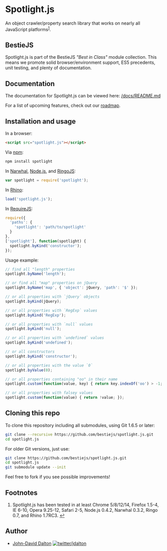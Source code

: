# Spotlight.js

An object crawler/property search library that works on nearly all JavaScript platforms<sup><a name="fnref1" href="#fn1">1</a></sup>.

## BestieJS

Spotlight.js is part of the BestieJS *"Best in Class"* module collection. This means we promote solid browser/environment support, ES5 precedents, unit testing, and plenty of documentation.

## Documentation

The documentation for Spotlight.js can be viewed here: [/docs/README.md](https://github.com/bestiejs/spotlight.js/blob/master/docs/README.md#readme)

For a list of upcoming features, check out our [roadmap](https://github.com/bestiejs/spotlight.js/wiki/Roadmap).

## Installation and usage

In a browser:

~~~ html
<script src="spotlight.js"></script>
~~~

Via [npm](http://npmjs.org/):

~~~ bash
npm install spotlight
~~~

In [Narwhal](http://narwhaljs.org/), [Node.js](http://nodejs.org/), and [RingoJS](http://ringojs.org/):

~~~ js
var spotlight = require('spotlight');
~~~

In [Rhino](http://www.mozilla.org/rhino/):

~~~ js
load('spotlight.js');
~~~

In [RequireJS](http://requirejs.org/):

~~~ js
require({
  'paths': {
    'spotlight': 'path/to/spotlight'
  }
},
['spotlight'], function(spotlight) {
  spotlight.byKind('constructor');
});
~~~

Usage example:

~~~ js
// find all "length" properties
spotlight.byName('length');

// or find all "map" properties on jQuery
spotlight.byName('map', { 'object': jQuery, 'path': '$' });

// or all properties with `jQuery` objects
spotlight.byKind(jQuery);

// or all properties with `RegExp` values
spotlight.byKind('RegExp');

// or all properties with `null` values
spotlight.byKind('null');

// or all properties with `undefined` values
spotlight.byKind('undefined');

// or all constructors
spotlight.byKind('constructor');

// or all properties with the value `0`
spotlight.byValue(0);

// or all properties containing "oo" in their name
spotlight.custom(function(value, key) { return key.indexOf('oo') > -1; });

// or all properties with falsey values
spotlight.custom(function(value) { return !value; });
~~~

## Cloning this repo

To clone this repository including all submodules, using Git 1.6.5 or later:

~~~ bash
git clone --recursive https://github.com/bestiejs/spotlight.js.git
cd spotlight.js
~~~

For older Git versions, just use:

~~~ bash
git clone https://github.com/bestiejs/spotlight.js.git
cd spotlight.js
git submodule update --init
~~~

Feel free to fork if you see possible improvements!

## Footnotes

  1. Spotlight.js has been tested in at least Chrome 5/8/12/14, Firefox 1.5-4, IE 6-10, Opera 9.25-12, Safari 2-5, Node.js 0.4.2, Narwhal 0.3.2, Ringo 0.7, and Rhino 1.7RC3.
     <a name="fn1" title="Jump back to footnote 1 in the text." href="#fnref1">&#8617;</a>

## Author

* [John-David Dalton](http://allyoucanleet.com/)
  [![twitter/jdalton](http://gravatar.com/avatar/299a3d891ff1920b69c364d061007043?s=70)](https://twitter.com/jdalton "Follow @jdalton on Twitter")